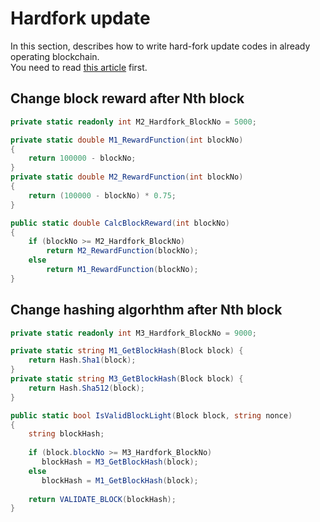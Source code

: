 Hardfork update
====

In this section, describes how to write hard-fork update codes in already operating blockchain.<br>
You need to read [this article](https://github.com/pjc0247/minichain/blob/master/docs/customize_chain.md) first.


Change block reward after Nth block
----
```cs
private static readonly int M2_Hardfork_BlockNo = 5000;

private static double M1_RewardFunction(int blockNo) 
{
    return 100000 - blockNo;
}
private static double M2_RewardFunction(int blockNo)
{
    return (100000 - blockNo) * 0.75;
}

public static double CalcBlockReward(int blockNo)
{
    if (blockNo >= M2_Hardfork_BlockNo)
        return M2_RewardFunction(blockNo);
    else 
        return M1_RewardFunction(blockNo);
}
```

Change hashing algorhthm after Nth block
----
```cs
private static readonly int M3_Hardfork_BlockNo = 9000;

private static string M1_GetBlockHash(Block block) {
    return Hash.Sha1(block);
}
private static string M3_GetBlockHash(Block block) {
    return Hash.Sha512(block);
}

public static bool IsValidBlockLight(Block block, string nonce)
{
    string blockHash;
    
    if (block.blockNo >= M3_Hardfork_BlockNo)
       blockHash = M3_GetBlockHash(block);
    else 
       blockHash = M1_GetBlockHash(block);
       
    return VALIDATE_BLOCK(blockHash);
}
```
